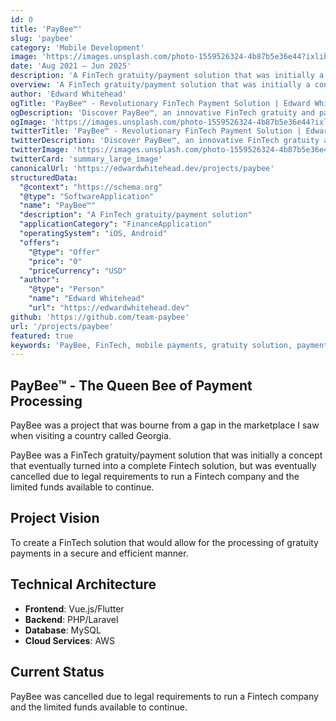 ```yaml
---
id: 0
title: 'PayBee™'
slug: 'paybee'
category: 'Mobile Development'
image: 'https://images.unsplash.com/photo-1559526324-4b87b5e36e44?ixlib=rb-4.0.3&auto=format&fit=crop&w=720&q=80'
date: 'Aug 2021 – Jun 2025'
description: 'A FinTech gratuity/payment solution that was initially a concept that eventually turned into a complete Fintech solution, but was eventually cancelled due to legal requirements to run a Fintech company and the limited funds available to continue.'
overview: 'A FinTech gratuity/payment solution that was initially a concept.'
author: 'Edward Whitehead'
ogTitle: 'PayBee™ - Revolutionary FinTech Payment Solution | Edward Whitehead'
ogDescription: 'Discover PayBee™, an innovative FinTech gratuity and payment solution developed by Edward Whitehead. A complete mobile payment ecosystem that was ahead of its time.'
ogImage: 'https://images.unsplash.com/photo-1559526324-4b87b5e36e44?ixlib=rb-4.0.3&auto=format&fit=crop&w=720&q=80'
twitterTitle: 'PayBee™ - Revolutionary FinTech Payment Solution | Edward Whitehead'
twitterDescription: 'Discover PayBee™, an innovative FinTech gratuity and payment solution developed by Edward Whitehead. A complete mobile payment ecosystem that was ahead of its time.'
twitterImage: 'https://images.unsplash.com/photo-1559526324-4b87b5e36e44?ixlib=rb-4.0.3&auto=format&fit=crop&w=720&q=80'
twitterCard: 'summary_large_image'
canonicalUrl: 'https://edwardwhitehead.dev/projects/paybee'
structuredData:
  "@context": "https://schema.org"
  "@type": "SoftwareApplication"
  "name": "PayBee™"
  "description": "A FinTech gratuity/payment solution"
  "applicationCategory": "FinanceApplication"
  "operatingSystem": "iOS, Android"
  "offers":
    "@type": "Offer"
    "price": "0"
    "priceCurrency": "USD"
  "author":
    "@type": "Person"
    "name": "Edward Whitehead"
    "url": "https://edwardwhitehead.dev"
github: 'https://github.com/team-paybee'
url: '/projects/paybee'
featured: true
keywords: 'PayBee, FinTech, mobile payments, gratuity solution, payment processing, mobile app, financial technology'
---
```


## PayBee™ - The Queen Bee of Payment Processing

PayBee was a project that was bourne from a gap in the marketplace I saw when visiting a country called Georgia.

PayBee was a FinTech gratuity/payment solution that was initially a concept that eventually turned into a complete Fintech solution, but was eventually cancelled due to legal requirements to run a Fintech company and the limited funds available to continue.

## Project Vision

To create a FinTech solution that would allow for the processing of gratuity payments in a secure and efficient manner.

## Technical Architecture

- **Frontend**: Vue.js/Flutter
- **Backend**: PHP/Laravel
- **Database**: MySQL
- **Cloud Services**: AWS

## Current Status

PayBee was cancelled due to legal requirements to run a Fintech company and the limited funds available to continue.
